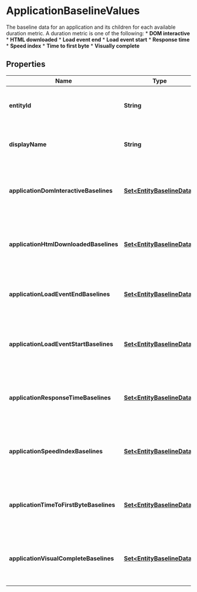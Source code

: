 

# ApplicationBaselineValues

The baseline data for an application and its children for each available duration metric.   A duration metric is one of the following:  * **DOM interactive**  * **HTML downloaded**  * **Load event end**  * **Load event start**  * **Response time**  * **Speed index**  * **Time to first byte**  * **Visually complete**

## Properties

| Name | Type | Description | Notes |
|------------ | ------------- | ------------- | -------------|
|**entityId** | **String** | The Dynatrace entity ID of the application. |  |
|**displayName** | **String** | The name of the application as displayed in the UI. |  [optional] |
|**applicationDomInteractiveBaselines** | [**Set&lt;EntityBaselineData&gt;**](EntityBaselineData.md) | The baseline data for the **DOM interactive** duration metric. |  [optional] |
|**applicationHtmlDownloadedBaselines** | [**Set&lt;EntityBaselineData&gt;**](EntityBaselineData.md) | The baseline data for the **HTML downloaded** duration metric. |  [optional] |
|**applicationLoadEventEndBaselines** | [**Set&lt;EntityBaselineData&gt;**](EntityBaselineData.md) | The baseline data for the **Load event end** duration metric. |  [optional] |
|**applicationLoadEventStartBaselines** | [**Set&lt;EntityBaselineData&gt;**](EntityBaselineData.md) | The baseline data for the **Load event start** duration metric. |  [optional] |
|**applicationResponseTimeBaselines** | [**Set&lt;EntityBaselineData&gt;**](EntityBaselineData.md) | The baseline data for the **Response time** duration metric. |  [optional] |
|**applicationSpeedIndexBaselines** | [**Set&lt;EntityBaselineData&gt;**](EntityBaselineData.md) | The baseline data for the **Speed index** duration metric. |  [optional] |
|**applicationTimeToFirstByteBaselines** | [**Set&lt;EntityBaselineData&gt;**](EntityBaselineData.md) | The baseline data for the **Time to first byte** duration metric. |  [optional] |
|**applicationVisualCompleteBaselines** | [**Set&lt;EntityBaselineData&gt;**](EntityBaselineData.md) | The baseline data for the **Visually complete** duration metric. |  [optional] |



